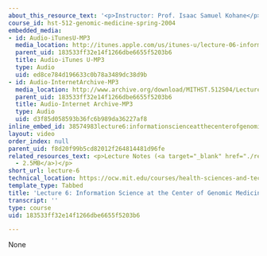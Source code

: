 ```yaml
---
about_this_resource_text: '<p>Instructor: Prof. Isaac Samuel Kohane</p>'
course_id: hst-512-genomic-medicine-spring-2004
embedded_media:
- id: Audio-iTunesU-MP3
  media_location: http://itunes.apple.com/us/itunes-u/lecture-06-information-scienc/id341598228?i=63739255
  parent_uid: 183533ff32e14f1266dbe6655f5203b6
  title: Audio-iTunes U-MP3
  type: Audio
  uid: ed8ce784d196633c0b78a3489dc38d9b
- id: Audio-InternetArchive-MP3
  media_location: http://www.archive.org/download/MITHST.512S04/Lecture6-16k.mp3
  parent_uid: 183533ff32e14f1266dbe6655f5203b6
  title: Audio-Internet Archive-MP3
  type: Audio
  uid: d3f85d058593b36fc6b989da36227af8
inline_embed_id: 38574983lecture6:informationscienceatthecenterofgenomicmedicine68126637
layout: video
order_index: null
parent_uid: f8d20f99b5cd82012f264814481d96fe
related_resources_text: <p>Lecture Notes (<a target="_blank" href="./resolveuid/84f65b4fc6ec5ef25a08f1a2cac5d095">PDF
  - 2.5MB</a>)</p>
short_url: lecture-6
technical_location: https://ocw.mit.edu/courses/health-sciences-and-technology/hst-512-genomic-medicine-spring-2004/audio-lectures/lecture-6
template_type: Tabbed
title: 'Lecture 6: Information Science at the Center of Genomic Medicine'
transcript: ''
type: course
uid: 183533ff32e14f1266dbe6655f5203b6

---
```

None